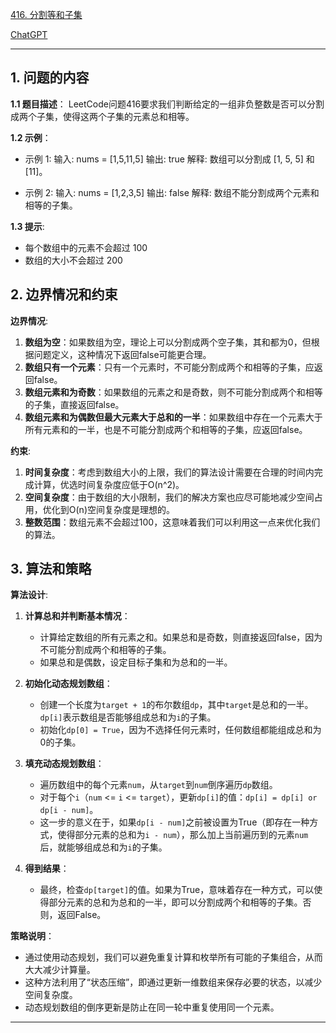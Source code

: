 [416. 分割等和子集](https://leetcode.cn/problems/partition-equal-subset-sum)

[ChatGPT](https://chat.openai.com/share/6cb24b77-8344-494d-8a76-a34a0fec56fe)

---

## 1. 问题的内容
**1.1 题目描述**：
LeetCode问题416要求我们判断给定的一组非负整数是否可以分割成两个子集，使得这两个子集的元素总和相等。

**1.2 示例**：
- 示例 1:
  输入: nums = [1,5,11,5]
  输出: true
  解释: 数组可以分割成 [1, 5, 5] 和 [11]。

- 示例 2:
  输入: nums = [1,2,3,5]
  输出: false
  解释: 数组不能分割成两个元素和相等的子集。

**1.3 提示**:
- 每个数组中的元素不会超过 100
- 数组的大小不会超过 200

## 2. 边界情况和约束
**边界情况**:
1. **数组为空**：如果数组为空，理论上可以分割成两个空子集，其和都为0，但根据问题定义，这种情况下返回false可能更合理。
2. **数组只有一个元素**：只有一个元素时，不可能分割成两个和相等的子集，应返回false。
3. **数组元素和为奇数**：如果数组的元素之和是奇数，则不可能分割成两个和相等的子集，直接返回false。
4. **数组元素和为偶数但最大元素大于总和的一半**：如果数组中存在一个元素大于所有元素和的一半，也是不可能分割成两个和相等的子集，应返回false。

**约束**:
1. **时间复杂度**：考虑到数组大小的上限，我们的算法设计需要在合理的时间内完成计算，优选时间复杂度应低于O(n^2)。
2. **空间复杂度**：由于数组的大小限制，我们的解决方案也应尽可能地减少空间占用，优化到O(n)空间复杂度是理想的。
3. **整数范围**：数组元素不会超过100，这意味着我们可以利用这一点来优化我们的算法。

## 3. 算法和策略
**算法设计**:
1. **计算总和并判断基本情况**：
   - 计算给定数组的所有元素之和。如果总和是奇数，则直接返回false，因为不可能分割成两个和相等的子集。
   - 如果总和是偶数，设定目标子集和为总和的一半。

2. **初始化动态规划数组**：
   - 创建一个长度为`target + 1`的布尔数组`dp`，其中`target`是总和的一半。`dp[i]`表示数组是否能够组成总和为`i`的子集。
   - 初始化`dp[0] = True`，因为不选择任何元素时，任何数组都能组成总和为0的子集。

3. **填充动态规划数组**：
   - 遍历数组中的每个元素`num`，从`target`到`num`倒序遍历`dp`数组。
   - 对于每个`i`（`num` <= `i` <= `target`），更新`dp[i]`的值：`dp[i] = dp[i] or dp[i - num]`。
   - 这一步的意义在于，如果`dp[i - num]`之前被设置为True（即存在一种方式，使得部分元素的总和为`i - num`），那么加上当前遍历到的元素`num`后，就能够组成总和为`i`的子集。

4. **得到结果**：
   - 最终，检查`dp[target]`的值。如果为True，意味着存在一种方式，可以使得部分元素的总和为总和的一半，即可以分割成两个和相等的子集。否则，返回False。

**策略说明**：
- 通过使用动态规划，我们可以避免重复计算和枚举所有可能的子集组合，从而大大减少计算量。
- 这种方法利用了“状态压缩”，即通过更新一维数组来保存必要的状态，以减少空间复杂度。
- 动态规划数组的倒序更新是防止在同一轮中重复使用同一个元素。

---